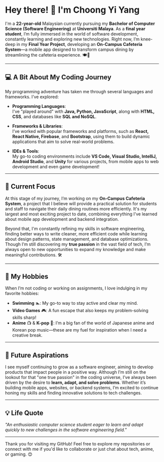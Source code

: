 # Hey there! 👋 I'm Choong Yi Yang

I'm a **22-year-old** Malaysian currently pursuing my **Bachelor of Computer Science (Software Engineering)** at **Universiti Malaya**. As a **final year student**, I’m fully immersed in the world of software development, constantly learning and exploring new technologies. Right now, I’m knee-deep in my **Final Year Project**, developing an **On-Campus Cafeteria System**—a mobile app designed to transform campus dining by streamlining the cafeteria experience. 🍽️📱

---

## 💻 A Bit About My Coding Journey
My programming adventure has taken me through several languages and frameworks. I’ve explored:

- **Programming Languages**:  
  I've "played around" with **Java, Python, JavaScript**, along with **HTML, CSS**, and databases like **SQL and NoSQL**.
  
- **Frameworks & Libraries**:  
  I’ve worked with popular frameworks and platforms, such as **React, React Native, Firebase**, and **Bootstrap**, using them to build dynamic applications that aim to solve real-world problems.
  
- **IDEs & Tools**:  
  My go-to coding environments include **VS Code, Visual Studio, IntelliJ, Android Studio**, and **Unity** for various projects, from mobile apps to web development and even game development!

---

## 🎯 Current Focus
At this stage of my journey, I’m working on my **On-Campus Cafeteria System**, a project that I believe will provide a practical solution for students and staff to navigate their daily dining routines more efficiently. It's my largest and most exciting project to date, combining everything I've learned about mobile app development and backend integration.

Beyond that, I'm constantly refining my skills in software engineering, finding better ways to write cleaner, more efficient code while learning about design patterns, state management, and database optimizations. Though I’m still discovering my **true passion** in the vast field of tech, I’m always open to new opportunities to expand my knowledge and make meaningful contributions. 🛠️

---

## 🌟 My Hobbies
When I’m not coding or working on assignments, I love indulging in my favorite hobbies:

- **Swimming** 🏊: My go-to way to stay active and clear my mind.
- **Video Games** 🎮: A fun escape that also keeps my problem-solving skills sharp!
- **Anime** 📺 & **K-pop** 🎵: I’m a big fan of the world of Japanese anime and Korean pop music—these are my fuel for inspiration when I need a creative break.

---

## 🌱 Future Aspirations
I see myself continuing to grow as a software engineer, aiming to develop products that impact people in a positive way. Although I’m still on the lookout for that "one true passion" in the coding universe, I’ve always been driven by the desire to **learn, adapt, and solve problems**. Whether it’s building mobile apps, websites, or backend systems, I’m excited to continue honing my skills and finding innovative solutions to tech challenges.

---

## 💡 Life Quote
_"An enthusiastic computer science student eager to learn and adapt quickly to new challenges in the software engineering field."_

---

Thank you for visiting my GitHub! Feel free to explore my repositories or connect with me if you'd like to collaborate or just chat about tech, anime, or gaming. 😊

